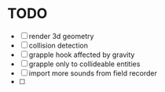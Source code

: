 # TODO

- [ ] render 3d geometry
- [ ] collision detection
- [ ] grapple hook affected by gravity
- [ ] grapple only to collideable entities
- [ ] import more sounds from field recorder
- [ ] 
